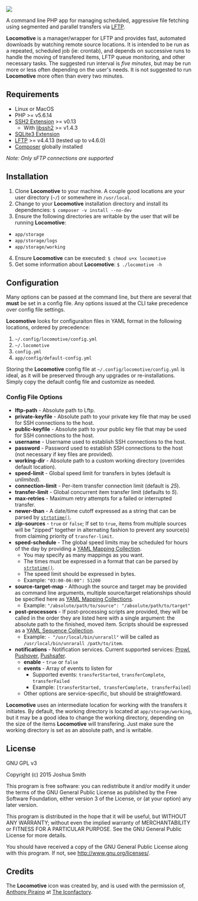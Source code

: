 <img src="https://s3.amazonaws.com/stemwinder-pub/locomotive/locomotive-banner.png">

A command line PHP app for managing scheduled, aggressive file fetching
using segmented and parallel transfers via [LFTP](http://lftp.yar.ru).

**Locomotive** is a manager/wrapper for LFTP and provides fast, automated downloads by watching
remote source locations. It is intended to be run as a repeated, scheduled job (ie: crontab), and
depends on successive runs to handle the moving of transfered items, LFTP queue monitoring,
and other necessary tasks. The suggested run interval is *five minutes*, but may be run more
or less often depending on the user's needs. It is not suggested to run **Locomotive** more
often than every two minutes.

Requirements
------------

* Linux or MacOS
* PHP >= v5.6.14
* [SSH2 Extension](http://www.php.net/manual/en/book.ssh2.php) >= v0.13
  * With [libssh2](https://www.libssh2.org) >= v1.4.3
* [SQLite3 Extension](http://php.net/manual/en/book.sqlite3.php)
* [LFTP](http://lftp.yar.ru) >= v4.4.13 (tested up to v4.6.0)
* [Composer](https://getcomposer.org/) globally installed

*Note: Only sFTP connections are supported*

Installation
------------

1. Clone **Locomotive** to your machine. A couple good locations are your user
directory (`~/`) or somewhere in `/usr/local`.
2. Change to your **Locomotive** installation directory and install its
dependencies: `$ composer -v install --no-dev`
3. Ensure the following directories are writable by the user that will be running **Locomotive**:
  * `app/storage`
  * `app/storage/logs`
  * `app/storage/working`
4. Ensure **Locomotive** can be executed: `$ chmod u+x locomotive`
5. Get some information about **Locomotive**: `$ ./locomotive -h`

Configuration
-------------

Many options can be passed at the command line, but there are several that **must**
be set in a config file. Any options issued at the CLI take precedence over
config file settings.

**Locomotive** looks for configuraiton files in YAML format in the following
locations, ordered by precedence:

1. `~/.config/locomotive/config.yml`
1. `~/.locomotive`
2. `config.yml`
3. `app/config/default-config.yml`

Storing the **Locomotive** config file at `~/.config/locomotive/config.yml` is ideal,
as it will be preserved through any upgrades or re-installations. Simply copy the default
config file and customize as needed.

### Config File Options

* **lftp-path** - Absolute path to Lftp.
* **private-keyfile** - Absolute path to your private key file that may be used for SSH connections to the host.
* **public-keyfile** - Absolute path to your public key file that may be used for SSH connections to the host.
* **username** - Username used to establish SSH connections to the host.
* **password** - Password used to establish SSH connections to the host (not necessary if key files are provided).
* **working-dir** - Absolute path to a custom working directory (overrides default location).
* **speed-limit** - Global speed limit for transfers in bytes (default is *unlimited*).
* **connection-limit** - Per-item transfer connection limit (default is *25*).
* **transfer-limit** - Global concurrent item transfer limit (defaults to *5*).
* **max-retries** - Maximum retry attempts for a failed or interrupted transfer.
* **newer-than** - A date/time cutoff expressed as a string that can be parsed by [`strtotime()`](http://php.net/manual/en/function.strtotime.php).
* **zip-sources** - `true` or `false`; If set to `true`, items from multiple sources will be "zipped" together in alternating fashion to prevent any source(s) from claiming priority of `transfer-limit`.
* **speed-schedule** - The global speed limits may be scheduled for hours of the day by providing a [YAML Mapping Collection](https://symfony.com/doc/current/components/yaml/yaml_format.html#collections).
  * You may specify as many mappings as you want.
  * The times must be expressed in a format that can be parsed by [`strtotime()`](http://php.net/manual/en/function.strtotime.php).
  * The speed limit should be expressed in bytes.
  * Example: `"03:00-06:00": 51200`
* **source-target-map** - Although the source and target may be provided as command line arguments, multiple source/target relationships should be specified here as [YAML Mapping Collections](https://symfony.com/doc/current/components/yaml/yaml_format.html#collections).
  * Example: `"/absolute/path/to/source": "/absolute/path/to/target"`
* **post-processors** - If post-processing scripts are provided, they will be called in the order they are listed here with a single argument: the absolute path to the finished, moved item. Scripts should be expressed as a [YAML Sequence Collection](https://symfony.com/doc/current/components/yaml/yaml_format.html#collections).
  * Example: `- "/usr/local/bin/unrarall"` will be called as `/usr/local/bin/unrarall /path/to/item`.
* **notifications** - Notification services. Current supported services: [Prowl](https://www.prowlapp.com), [Pushover](https://pushover.net), [Pushsafer](https://www.pushsafer.com).
  * **enable** - `true` or `false`
  * **events** - Array of events to listen for
    * Supported events: `transferStarted`, `transferComplete`, `transferFailed`
    * Example: `[transferStarted, transferComplete, transferFailed]`
  * Other options are service-specific, but should be straightfoward.

**Locomotive** uses an intermediate location for working with the transfers it
initiates. By default, the working directory is located at `app/storage/working`,
but it may be a good idea to change the working directory, depending on the
size of the items **Locomotive** will transfering. Just make sure the working
directory is set as an absolute path, and is writable.

License
-------------

GNU GPL v3

Copyright (c) 2015 Joshua Smith

This program is free software: you can redistribute it and/or modify
it under the terms of the GNU General Public License as published by
the Free Software Foundation, either version 3 of the License, or
(at your option) any later version.

This program is distributed in the hope that it will be useful,
but WITHOUT ANY WARRANTY; without even the implied warranty of
MERCHANTABILITY or FITNESS FOR A PARTICULAR PURPOSE. See the
GNU General Public License for more details.

You should have received a copy of the GNU General Public License
along with this program. If not, see <http://www.gnu.org/licenses/>.

Credits
----------

The **Locomotive** icon was created by, and is used with the permission of, [Anthony Piraino](http://anthonypiraino.com/)
at [The Iconfactory](https://iconfactory.com/).
